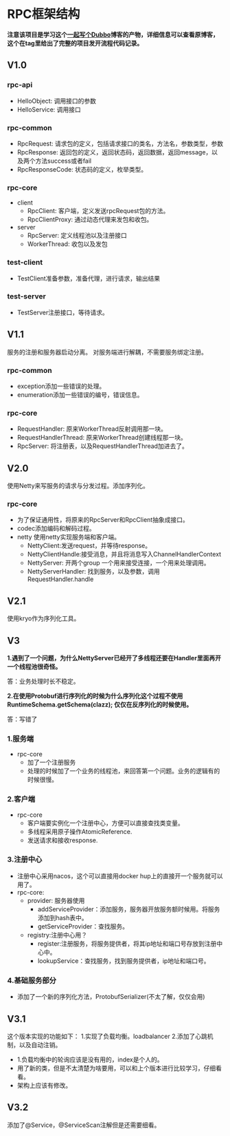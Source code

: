 # RPC框架结构
**注意该项目是学习这个[一起写个Dubbo](https://blog.csdn.net/qq_40856284/category_10138756.html?spm=1001.2014.3001.5482)博客的产物，详细信息可以查看原博客，这个在tag里给出了完整的项目发开流程代码记录。**
## V1.0
### rpc-api
- HelloObject: 调用接口的参数
- HelloService: 调用接口
### rpc-common
- RpcRequest: 请求包的定义，包括请求接口的类名，方法名，参数类型，参数
- RpcResponse: 返回包的定义，返回状态码，返回数据，返回message，以及两个方法success或者fail
- RpcResponseCode: 状态码的定义，枚举类型。
### rpc-core
- client
  - RpcClient: 客户端，定义发送rpcRequest包的方法。
  - RpcClientProxy: 通过动态代理来发包和收包。
- server
  - RpcServer: 定义线程池以及注册接口
  - WorkerThread: 收包以及发包
### test-client
- TestClient准备参数，准备代理，进行请求，输出结果
### test-server
- TestServer注册接口，等待请求。
## V1.1
服务的注册和服务器启动分离。 对服务端进行解耦，不需要服务绑定注册。
### rpc-common
- exception添加一些错误的处理。 
- enumeration添加一些错误的编号，错误信息。
### rpc-core
- RequestHandler: 原来WorkerThread反射调用那一块。
- RequestHandlerThread: 原来WorkerThread创建线程那一块。
- RpcServer: 将注册表，以及RequestHandlerThread加进去了。
## V2.0
使用Netty来写服务的请求与分发过程。添加序列化。
### rpc-core
- 为了保证通用性，将原来的RpcServer和RpcClient抽象成接口。
- codec添加编码和解码过程。
- netty 使用netty实现服务端和客户端。
  - NettyClient:发送request，并等待response。
  - NettyClientHandle:接受消息，并且将消息写入ChannelHandlerContext
  - NettyServer: 开两个group 一个用来接受连接，一个用来处理调用。
  - NettyServerHandler: 找到服务，以及参数，调用RequestHandler.handle
## V2.1
使用kryo作为序列化工具。
## V3
**1.遇到了一个问题，为什么NettyServer已经开了多线程还要在Handler里面再开一个线程池很奇怪。**

答：业务处理时长不稳定。

**2.在使用Protobuf进行序列化的时候为什么序列化这个过程不使用RuntimeSchema.getSchema(clazz);
仅仅在反序列化的时候使用。**

答：写错了
### 1.服务端
- rpc-core
  - 加了一个注册服务
  - 处理的时候加了一个业务的线程池，来回答第一个问题。业务的逻辑有的时候很慢。 

### 2.客户端
- rpc-core
  - 客户端要实例化一个注册中心，方便可以直接查找类变量。
  - 多线程采用原子操作AtomicReference.
  - 发送请求和接收response.
### 3.注册中心
- 注册中心采用nacos，这个可以直接用docker hup上的直接开一个服务就可以用了。
- rpc-core:
  - provider: 服务器使用
    - addServiceProvider：添加服务，服务器开放服务额时候用。将服务添加到hash表中。
    - getServiceProvider：查找服务。
  - registry:注册中心用？
    - register:注册服务，将服务提供者，将其ip地址和端口号存放到注册中心中。
    - lookupService：查找服务，找到服务提供者，ip地址和端口号。
### 4.基础服务部分
- 添加了一个新的序列化方法，ProtobufSerializer(不太了解，仅仅会用)
## V3.1
这个版本实现的功能如下： 
1.实现了负载均衡。loadbalancer
2.添加了心跳机制，以及自动注销。
- 1.负载均衡中的轮询应该是没有用的，index是个人的。
- 用了新的类，但是不太清楚为啥要用，可以和上个版本进行比较学习，仔细看看。
- 架构上应该有修改。
## V3.2
添加了@Service，@ServiceScan注解但是还需要细看。
